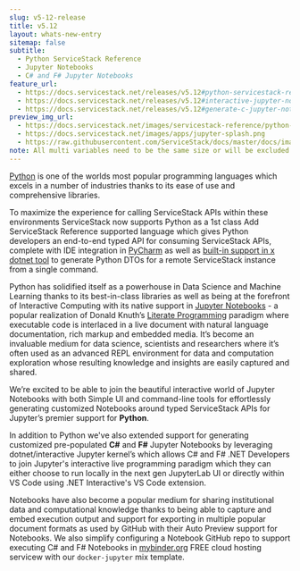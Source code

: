 ```yaml
---
slug: v5-12-release
title: v5.12
layout: whats-new-entry
sitemap: false
subtitle:
  - Python ServiceStack Reference
  - Jupyter Notebooks
  - C# and F# Jupyter Notebooks
feature_url: 
  - https://docs.servicestack.net/releases/v5.12#python-servicestack-reference
  - https://docs.servicestack.net/releases/v5.12#interactive-jupyter-notebooks
  - https://docs.servicestack.net/releases/v5.12#generate-c-jupyter-notebooks
preview_img_url:
  - https://docs.servicestack.net/images/servicestack-reference/python-reference.png
  - https://docs.servicestack.net/images/apps/jupyter-splash.png
  - https://raw.githubusercontent.com/ServiceStack/docs/master/docs/images/jupyter/jupyter-lab-visual-example.png
note: All multi variables need to be the same size or will be excluded from output.
---
```


[Python](https://python.org) is one of the worlds most popular programming languages which 
excels in a number of industries thanks to its ease of use and comprehensive libraries. 

To maximize the experience for calling ServiceStack APIs within these environments 
ServiceStack now supports Python as a 1st class Add ServiceStack Reference supported language 
which gives Python developers an end-to-end typed API for consuming ServiceStack APIs, 
complete with IDE integration in [PyCharm](https://www.jetbrains.com/pycharm/) as well as 
[built-in support in x dotnet tool](https://docs.servicestack.net//dotnet-tool#addupdate-servicestack-references) 
to generate Python DTOs for a remote ServiceStack instance from a single command.

<!--separator-->

Python has solidified itself as a powerhouse in Data Science and Machine Learning thanks to its 
best-in-class libraries as well as being at the forefront of Interactive Computing with its native 
support in [Jupyter Notebooks](https://jupyter.org/) - a popular realization of Donald Knuth’s 
[Literate Programming](https://en.wikipedia.org/wiki/Literate_programming) 
paradigm where executable code is interlaced in a live document with natural language 
documentation, rich markup and embedded media. It’s become an invaluable medium for data 
science, scientists and researchers where it’s often used as an advanced REPL environment 
for data and computation exploration whose resulting knowledge and insights are easily 
captured and shared.

We’re excited to be able to join the beautiful interactive world of Jupyter Notebooks with 
both Simple UI and command-line tools for effortlessly generating customized Notebooks around 
typed ServiceStack APIs for Jupyter’s premier support for **Python**.


<!--separator-->

In addition to Python we've also extended support for generating customized pre-populated 
**C#** and **F#** Jupyter Notebooks by leveraging dotnet/interactive Jupyter kernel’s which
allows C# and F# .NET Developers to join Jupyter's interactive live programming paradigm
which they can either choose to run locally in the next gen JupyterLab UI or directly within 
VS Code using .NET Interactive's VS Code extension.

Notebooks have also become a popular medium for sharing institutional data and computational 
knowledge thanks to being able to capture and embed execution output and support for exporting 
in multiple popular document formats as used by GitHub with their Auto Preview support for
Notebooks. We also simplify configuring a Notebook GitHub repo to support executing C# and
F# Notebooks in [mybinder.org](https://mybinder.org) FREE cloud hosting servicew with our
`docker-jupyter` mix template.
